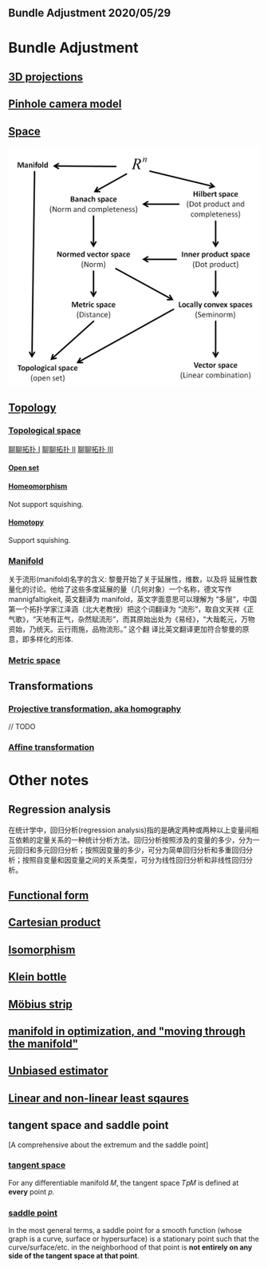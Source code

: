Bundle Adjustment 
2020/05/29 
--- 
# Bundle Adjustment 

## [3D projections](https://en.wikipedia.org/wiki/3D_projection#Perspective_projection)

## [Pinhole camera model](https://en.wikipedia.org/wiki/Pinhole_camera_model#The_geometry_and_mathematics_of_the_pinhole_camera)

## [Space](https://en.wikipedia.org/wiki/Space_(mathematics))
![Space](ba/space.png)


## [Topology](https://en.wikipedia.org/wiki/Topology)

### [Topological space](https://en.wikipedia.org/wiki/Topological_space)
[聊聊拓扑 I](https://zhuanlan.zhihu.com/p/19940774)
[聊聊拓扑 II](https://zhuanlan.zhihu.com/p/20090763)
[聊聊拓扑 III](https://zhuanlan.zhihu.com/p/20090843)

#### [Open set](https://en.wikipedia.org/wiki/Open_set)

#### [Homeomorphism](https://en.wikipedia.org/wiki/Homeomorphism)
Not support squishing.

#### [Homotopy](https://en.wikipedia.org/wiki/Homotopy)
Support squishing.

### [Manifold](https://en.wikipedia.org/wiki/Manifold)

关于流形(manifold)名字的含义: 黎曼开始了关于延展性，维数，以及将 延展性数量化的讨论。他给了这些多度延展的量（几何对象）一个名称，德文写作 mannigfaltigkeit, 英文翻译为 manifold，英文字面意思可以理解为 “多层”，中国第一个拓扑学家江泽涵（北大老教授）把这个词翻译为 “流形”，取自文天祥《正气歌》，“天地有正气，杂然赋流形”，而其原始出处为《易经》，“大哉乾元，万物资始，乃统天。云行雨施，品物流形。” 这个翻 译比英文翻译更加符合黎曼的原意，即多样化的形体.

### [Metric space](https://en.wikipedia.org/wiki/Metric_space)

## Transformations 

### [Projective transformation, aka homography](https://en.wikipedia.org/wiki/Homography)
// TODO 

### [Affine transformation](https://en.wikipedia.org/wiki/Affine_transformation)





# Other notes 
## Regression analysis 
在统计学中，回归分析(regression analysis)指的是确定两种或两种以上变量间相互依赖的定量关系的一种统计分析方法。回归分析按照涉及的变量的多少，分为一元回归和多元回归分析；按照因变量的多少，可分为简单回归分析和多重回归分析；按照自变量和因变量之间的关系类型，可分为线性回归分析和非线性回归分析。

## [Functional form](ba/functional_form.pdf)

## [Cartesian product](https://en.wikipedia.org/wiki/Cartesian_product)

## [Isomorphism](https://en.wikipedia.org/wiki/Isomorphism)

## [Klein bottle](https://en.wikipedia.org/wiki/Klein_bottle)

## [Möbius strip](https://en.wikipedia.org/wiki/M%C3%B6bius_strip)

## [manifold in optimization, and "moving through the manifold"](https://www.quora.com/What-is-a-manifold-in-optimization-and-what-is-the-meaning-of-moving-through-the-manifold)

## [Unbiased estimator](https://www.zhihu.com/question/22983179)

## [Linear and non-linear least sqaures](https://math.stackexchange.com/questions/1593676/linear-vs-non-linear-least-squares)

## tangent space and saddle point
[A comprehensive about the extremum and the saddle point]

### [tangent space](https://math.stackexchange.com/a/834405/681195)
For any differentiable manifold 𝑀, the tangent space 𝑇𝑝𝑀 is defined at **every** point 𝑝.

### [saddle point](https://en.wikipedia.org/wiki/Saddle_point)
In the most general terms, a saddle point for a smooth function (whose graph is a curve, surface or hypersurface) is a stationary point such that the curve/surface/etc. in the neighborhood of that point is **not entirely on any side of the tangent space at that point**.
